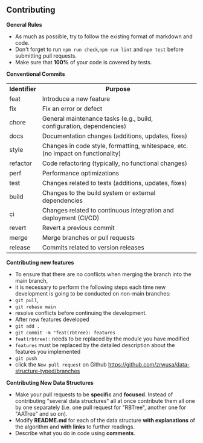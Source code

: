 ## Contributing

**General Rules**

- As much as possible, try to follow the existing format of markdown and code.
- Don't forget to run `npm run check`,`npm run lint` and `npm test` before submitting pull requests.
- Make sure that **100%** of your code is covered by tests.

**Conventional Commits**
<table>
  <tr>
    <th>Identifier</th>
    <th>Purpose</th>
  </tr>
  <tr>
    <td>feat</td>
    <td>Introduce a new feature</td>
  </tr>
  <tr>
    <td>fix</td>
    <td>Fix an error or defect</td>
  </tr>
  <tr>
    <td>chore</td>
    <td>General maintenance tasks (e.g., build, configuration, dependencies)</td>
  </tr>
  <tr>
    <td>docs</td>
    <td>Documentation changes (additions, updates, fixes)</td>
  </tr>
  <tr>
    <td>style</td>
    <td>Changes in code style, formatting, whitespace, etc. (no impact on functionality)</td>
  </tr>
  <tr>
    <td>refactor</td>
    <td>Code refactoring (typically, no functional changes)</td>
  </tr>
  <tr>
    <td>perf</td>
    <td>Performance optimizations</td>
  </tr>
  <tr>
    <td>test</td>
    <td>Changes related to tests (additions, updates, fixes)</td>
  </tr>
  <tr>
    <td>build</td>
    <td>Changes to the build system or external dependencies</td>
  </tr>
  <tr>
    <td>ci</td>
    <td>Changes related to continuous integration and deployment (CI/CD)</td>
  </tr>
  <tr>
    <td>revert</td>
    <td>Revert a previous commit</td>
  </tr>
  <tr>
    <td>merge</td>
    <td>Merge branches or pull requests</td>
  </tr>
  <tr>
    <td>release</td>
    <td>Commits related to version releases</td>
  </tr>
</table>

**Contributing new features**

- To ensure that there are no conflicts when merging the branch into the main branch,
- it is necessary to perform the following steps each time new development is going to be conducted on non-main
  branches:
- `git pull`,
- `git rebase main`
- resolve conflicts before continuing the development.
- After new features developed
- `git add .`
- `git commit -m "feat(rbtree): features`
- `feat(rbtree):` needs to be replaced by the module you have modified
- `features` must be replaced by the detailed description about the features you implemented
- `git push`
- click the `New pull request` on Github https://github.com/zrwusa/data-structure-typed/branches

**Contributing New Data Structures**

- Make your pull requests to be **specific** and **focused**. Instead of
  contributing "several data structures" all at once contribute them all
  one by one separately (i.e. one pull request for "RBTree", another one
  for "AATree" and so on).
- Modify **README.md** for each of the data structure **with explanations** of
  the algorithm and **with links** to further readings.
- Describe what you do in code using **comments**.